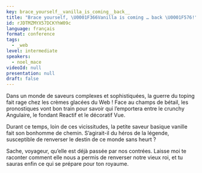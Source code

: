 ```yaml
---
key: brace_yourself__vanilla_is_coming__back__
title: "Brace yourself, \U0001F366Vanilla is coming … back \U0001F576!"
id: rJDTMZMYX57DCKYhW09c
language: français
format: conference
tags:
  - _web
level: intermediate
speakers:
  - noel_mace
videoId: null
presentation: null
draft: false
---
```

Dans un monde de saveurs complexes et sophistiquées, la guerre du toping fait rage chez les crèmes glacées du Web ! Face au champs de bétail, les pronostiques vont bon train pour savoir qui l’emportera entre le crunchy Angulaire, le fondant Reactif et le décoratif Vue.

Durant ce temps, loin de ces vicissitudes, la petite saveur basique vanille fait son bonhomme de chemin. S’agirait-il du héros de la légende, susceptible de renverser le destin de ce monde sans heurt ?

Sache, voyageur, qu’elle est déjà passée par nos contrées. Laisse moi te raconter comment elle nous a permis de renverser notre vieux roi, et tu sauras enfin ce qui se prépare pour ton royaume.